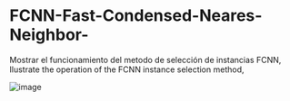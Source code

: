 # FCNN-Fast-Condensed-Neares-Neighbor-
Mostrar el funcionamiento del metodo de selección de instancias FCNN,  Ilustrate the operation of the FCNN instance selection method,


![image](https://user-images.githubusercontent.com/101311053/170133137-5d748e8e-e887-40b5-88b9-5c81a353cd29.gif)
